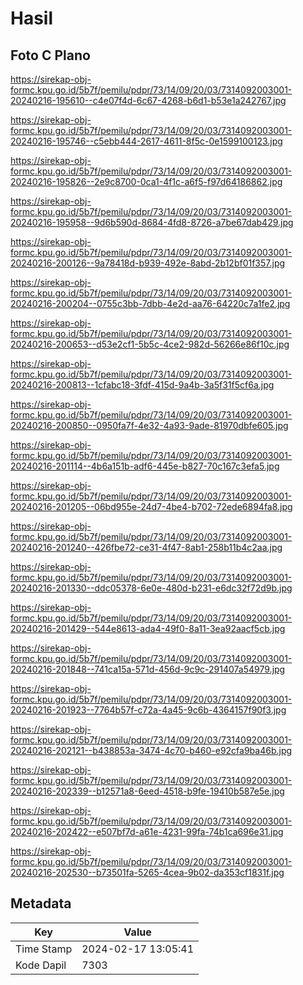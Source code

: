 # Hasil

## Foto C Plano

https://sirekap-obj-formc.kpu.go.id/5b7f/pemilu/pdpr/73/14/09/20/03/7314092003001-20240216-195610--c4e07f4d-6c67-4268-b6d1-b53e1a242767.jpg

https://sirekap-obj-formc.kpu.go.id/5b7f/pemilu/pdpr/73/14/09/20/03/7314092003001-20240216-195746--c5ebb444-2617-4611-8f5c-0e1599100123.jpg

https://sirekap-obj-formc.kpu.go.id/5b7f/pemilu/pdpr/73/14/09/20/03/7314092003001-20240216-195826--2e9c8700-0ca1-4f1c-a6f5-f97d64186862.jpg

https://sirekap-obj-formc.kpu.go.id/5b7f/pemilu/pdpr/73/14/09/20/03/7314092003001-20240216-195958--9d6b590d-8684-4fd8-8726-a7be67dab429.jpg

https://sirekap-obj-formc.kpu.go.id/5b7f/pemilu/pdpr/73/14/09/20/03/7314092003001-20240216-200126--9a78418d-b939-492e-8abd-2b12bf01f357.jpg

https://sirekap-obj-formc.kpu.go.id/5b7f/pemilu/pdpr/73/14/09/20/03/7314092003001-20240216-200204--0755c3bb-7dbb-4e2d-aa76-64220c7a1fe2.jpg

https://sirekap-obj-formc.kpu.go.id/5b7f/pemilu/pdpr/73/14/09/20/03/7314092003001-20240216-200653--d53e2cf1-5b5c-4ce2-982d-56266e86f10c.jpg

https://sirekap-obj-formc.kpu.go.id/5b7f/pemilu/pdpr/73/14/09/20/03/7314092003001-20240216-200813--1cfabc18-3fdf-415d-9a4b-3a5f31f5cf6a.jpg

https://sirekap-obj-formc.kpu.go.id/5b7f/pemilu/pdpr/73/14/09/20/03/7314092003001-20240216-200850--0950fa7f-4e32-4a93-9ade-81970dbfe605.jpg

https://sirekap-obj-formc.kpu.go.id/5b7f/pemilu/pdpr/73/14/09/20/03/7314092003001-20240216-201114--4b6a151b-adf6-445e-b827-70c167c3efa5.jpg

https://sirekap-obj-formc.kpu.go.id/5b7f/pemilu/pdpr/73/14/09/20/03/7314092003001-20240216-201205--06bd955e-24d7-4be4-b702-72ede6894fa8.jpg

https://sirekap-obj-formc.kpu.go.id/5b7f/pemilu/pdpr/73/14/09/20/03/7314092003001-20240216-201240--426fbe72-ce31-4f47-8ab1-258b11b4c2aa.jpg

https://sirekap-obj-formc.kpu.go.id/5b7f/pemilu/pdpr/73/14/09/20/03/7314092003001-20240216-201330--ddc05378-6e0e-480d-b231-e6dc32f72d9b.jpg

https://sirekap-obj-formc.kpu.go.id/5b7f/pemilu/pdpr/73/14/09/20/03/7314092003001-20240216-201429--544e8613-ada4-49f0-8a11-3ea92aacf5cb.jpg

https://sirekap-obj-formc.kpu.go.id/5b7f/pemilu/pdpr/73/14/09/20/03/7314092003001-20240216-201848--741ca15a-571d-456d-9c9c-291407a54979.jpg

https://sirekap-obj-formc.kpu.go.id/5b7f/pemilu/pdpr/73/14/09/20/03/7314092003001-20240216-201923--7764b57f-c72a-4a45-9c6b-4364157f90f3.jpg

https://sirekap-obj-formc.kpu.go.id/5b7f/pemilu/pdpr/73/14/09/20/03/7314092003001-20240216-202121--b438853a-3474-4c70-b460-e92cfa9ba46b.jpg

https://sirekap-obj-formc.kpu.go.id/5b7f/pemilu/pdpr/73/14/09/20/03/7314092003001-20240216-202339--b12571a8-6eed-4518-b9fe-19410b587e5e.jpg

https://sirekap-obj-formc.kpu.go.id/5b7f/pemilu/pdpr/73/14/09/20/03/7314092003001-20240216-202422--e507bf7d-a61e-4231-99fa-74b1ca696e31.jpg

https://sirekap-obj-formc.kpu.go.id/5b7f/pemilu/pdpr/73/14/09/20/03/7314092003001-20240216-202530--b73501fa-5265-4cea-9b02-da353cf1831f.jpg


## Metadata

| Key        | Value               |
| ---------- | ------------------- |
| Time Stamp | 2024-02-17 13:05:41 |
| Kode Dapil | 7303                |



